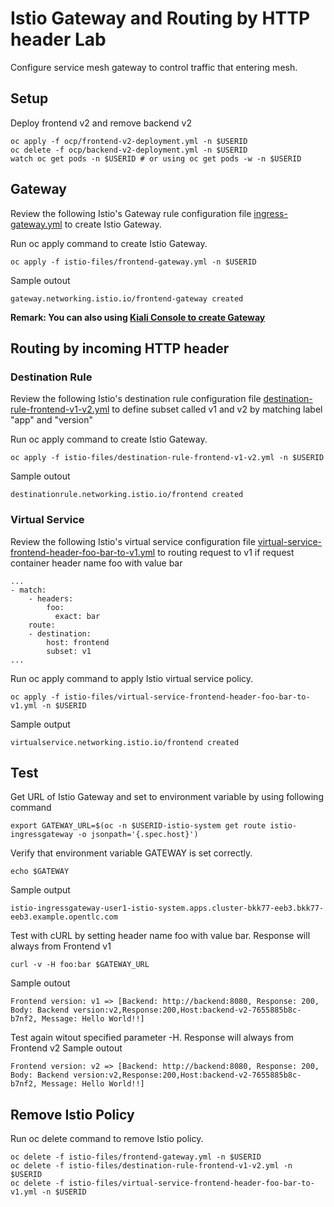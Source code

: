 # Istio Gateway and Routing by HTTP header Lab

Configure service mesh gateway to control traffic that entering mesh.

## Setup
Deploy frontend v2 and remove backend v2

```
oc apply -f ocp/frontend-v2-deployment.yml -n $USERID
oc delete -f ocp/backend-v2-deployment.yml -n $USERID
watch oc get pods -n $USERID # or using oc get pods -w -n $USERID
```

## Gateway
Review the following Istio's Gateway rule configuration file [ingress-gateway.yml](../istio-files/ingress-gateway.yml)  to create Istio Gateway.

Run oc apply command to create Istio Gateway.
```
oc apply -f istio-files/frontend-gateway.yml -n $USERID
```

Sample outout
```
gateway.networking.istio.io/frontend-gateway created
```

**Remark: You can also using [Kiali Console to create Gateway](#create-gateway-using-kiali-console)**



## Routing by incoming HTTP header
### Destination Rule
Review the following Istio's destination rule configuration file [destination-rule-frontend-v1-v2.yml](../istio-files/destination-rule-frontend-v1-v2.yml)  to define subset called v1 and v2 by matching label "app" and "version"

Run oc apply command to create Istio Gateway.
```
oc apply -f istio-files/destination-rule-frontend-v1-v2.yml -n $USERID
```

Sample outout
```
destinationrule.networking.istio.io/frontend created
```

### Virtual Service
Review the following Istio's  virtual service configuration file [virtual-service-frontend-header-foo-bar-to-v1.yml](../istio-files/virtual-service-frontend-header-foo-bar-to-v1.yml) to routing request to v1 if request container header name foo with value bar

```
...
- match:
    - headers:
        foo:
          exact: bar
    route:
    - destination:
        host: frontend
        subset: v1
...
```

Run oc apply command to apply Istio virtual service policy.
```
oc apply -f istio-files/virtual-service-frontend-header-foo-bar-to-v1.yml -n $USERID
```

Sample output
```
virtualservice.networking.istio.io/frontend created
```
<!-- ## Create Gateway using Kiali Console
Login to the Kiali web console. Select "Services" on the left menu. Then select frontend service

* On the main screen of backend service. Click Action menu on the top right and select "Create Matching Routing"
![](../images/service-frontend-create-matching.png)

* Input Header name foo to exact match with value bar and then add rule
![](../images/service-frontend-set-match.png)

* Verify that header matching rule is added.
![](../images/service-frontend-set-match-added.png)

* Add Gateway by enable Advanced Option then select Add Gateway  -->

## Test
Get URL of Istio Gateway and set to environment variable by using following command
```
export GATEWAY_URL=$(oc -n $USERID-istio-system get route istio-ingressgateway -o jsonpath='{.spec.host}')

```
Verify that environment variable GATEWAY is set correctly.
```
echo $GATEWAY
```
Sample output
```
istio-ingressgateway-user1-istio-system.apps.cluster-bkk77-eeb3.bkk77-eeb3.example.opentlc.com
```

Test with cURL by setting header name foo with value bar. Response will always from Frontend v1
```
curl -v -H foo:bar $GATEWAY_URL
```
Sample outout
```
Frontend version: v1 => [Backend: http://backend:8080, Response: 200, Body: Backend version:v2,Response:200,Host:backend-v2-7655885b8c-b7nf2, Message: Hello World!!]
```
Test again witout specified parameter -H. Response will always from Frontend v2
Sample outout
```
Frontend version: v2 => [Backend: http://backend:8080, Response: 200, Body: Backend version:v2,Response:200,Host:backend-v2-7655885b8c-b7nf2, Message: Hello World!!]
```
## Remove Istio Policy
Run oc delete command to remove Istio policy.

```
oc delete -f istio-files/frontend-gateway.yml -n $USERID
oc delete -f istio-files/destination-rule-frontend-v1-v2.yml -n $USERID
oc delete -f istio-files/virtual-service-frontend-header-foo-bar-to-v1.yml -n $USERID

```